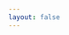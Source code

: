 ```yaml
---
layout: false
---
```


<script setup>
import { ConnectTheDots } from '../../'
import '../../dist/style.css'
</script>

<ConnectTheDots
  statement="Foo2s"
  background="https://t4.ftcdn.net/jpg/03/34/19/13/240_F_334191354_zW1Fj9HPbfJdBPEVe2d6mcuT1w2g8K5y.jpg"
  :options="{
    teste5: 'teste6',
    teste55: 'testfgdsfe65',
    teste655: 'testgfdsgsdgde665',
    tes1te55: 'testgfdsgdfsgfds35e65'
  }"
/>
